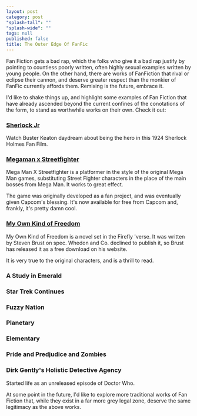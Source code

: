 ```yaml
---
layout: post
category: post
"splash-tall": ""
"splash-wide": ""
tags: null
published: false
title: The Outer Edge Of FanFic
---
```


Fan Fiction gets a bad rap, which the folks who give it a bad rap justify by pointing to countless poorly written, often highly sexual examples written by young people. On the other hand, there are works of FanFiction that rival or eclipse their cannon, and deserve greater respect than the monkier of FanFic currently affords them. Remixing is the future, embrace it. 

I'd like to shake things up, and highlight some examples of Fan Fiction that have already ascended beyond the current confines of the conotations of the form, to stand as worthwhile works on their own. Check it out: 

### [Sherlock Jr](https://www.youtube.com/watch?v=WlJmtedcnp4)

Watch Buster Keaton daydream about being the hero in this 1924 Sherlock Holmes Fan Film. 

### [Megaman x Streetfighter](http://www.capcom-unity.com/mega_man)

Mega Man X Streetfighter is a platformer in the style of the original Mega Man games, substituting Street Fighter characters in the place of the main bosses from Mega Man. It works to great effect. 

The game was originally developed as a fan project, and was eventually given Capcom's blessing. It's now available for free from Capcom and, frankly, it's pretty damn cool. 

### [My Own Kind of Freedom](http://www.dreamcafe.com/wp-content/uploads/2012/10/My-Own-Kind-of-Freedom-Steven-Brust.pdf)

My Own Kind of Freedom is a novel set in the Firefly 'verse. It was written by Steven Brust on spec. Whedon and Co. declined to publish it, so Brust has released it as a free download on his website. 

It is very true to the original characters, and is a thrill to read. 

### A Study in Emerald

### Star Trek Continues

### Fuzzy Nation

### Planetary

### Elementary

### Pride and Predjudice and Zombies

### Dirk Gently's Holistic Detective Agency 

Started life as an unreleased episode of Doctor Who. 

At some point in the future, I'd like to explore more traditional works of Fan Fiction that, while they exist in a far more grey legal zone, deserve the same legitimacy as the above works. 